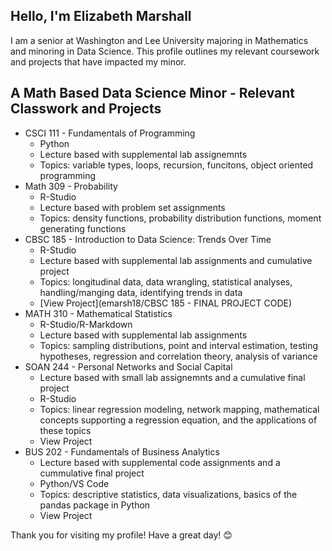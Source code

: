 ## Hello, I'm Elizabeth Marshall

I am a senior at Washington and Lee University majoring in Mathematics and minoring in Data Science. This profile outlines my relevant coursework and projects that have impacted my minor. 

## A Math Based Data Science Minor - Relevant Classwork and Projects

- CSCI 111 - Fundamentals of Programming
  - Python
  - Lecture based with supplemental lab assignemnts
  - Topics: variable types, loops, recursion, funcitons, object oriented programming
- Math 309 - Probability
  - R-Studio
  - Lecture based with problem set assignments 
  - Topics: density functions, probability distribution functions, moment generating functions
- CBSC 185 - Introduction to Data Science: Trends Over Time
  - R-Studio
  - Lecture based with supplemental lab assignments and cumulative project 
  - Topics: longitudinal data, data wrangling, statistical analyses, handling/manging data, identifying trends in data
  - [View Project](emarsh18/CBSC 185 - FINAL PROJECT CODE)
- MATH 310 - Mathematical Statistics
  - R-Studio/R-Markdown
  - Lecture based with supplemental lab assignments 
  - Topics:  sampling distributions, point and interval estimation, testing hypotheses, regression and correlation theory, analysis of variance
- SOAN 244 - Personal Networks and Social Capital
  - Lecture based with small lab assignemnts and a cumulative final project 
  - R-Studio
  - Topics: linear regression modeling, network mapping, mathematical concepts supporting a regression equation, and the applications of these topics
  - View Project
- BUS 202 - Fundamentals of Business Analytics
  - Lecture based with supplemental code assignments and a cummulative final project 
  - Python/VS Code
  - Topics: descriptive statistics, data visualizations, basics of the pandas package in Python
  - View Project


Thank you for visiting my profile! Have a great day! 😊
